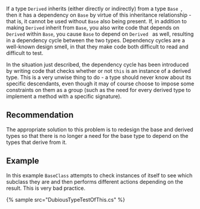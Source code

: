 If a type `Derived` inherits (either directly or indirectly) from a type `Base `, then it has a dependency on `Base` by virtue of this inheritance relationship - that is, it cannot be used without `Base` also being present. If, in addition to making `Derived` inherit from `Base`, you also write code that depends on ` Derived` within `Base`, you cause `Base` to depend on `Derived ` as well, resulting in a dependency cycle between the two types. Dependency cycles are a well-known design smell, in that they make code both difficult to read and difficult to test.

In the situation just described, the dependency cycle has been introduced by writing code that checks whether or not `this` is an instance of a derived type. This is a very unwise thing to do - a type should never know about its specific descendants, even though it may of course choose to impose some constraints on them as a group (such as the need for every derived type to implement a method with a specific signature).


## Recommendation
The appropriate solution to this problem is to redesign the base and derived types so that there is no longer a need for the base type to depend on the types that derive from it.


## Example
In this example `BaseClass` attempts to check instances of itself to see which subclass they are and then performs different actions depending on the result. This is very bad practice.

{% sample src="DubiousTypeTestOfThis.cs" %}
